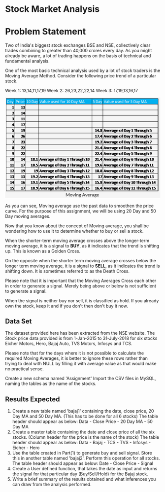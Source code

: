 # Stock Market Analysis 

# Problem Statement 

Two of India's biggest stock exchanges BSE and NSE, collectively clear trades combining to greater than 40,000 crores every day. As you might already be aware, a lot of trading happens on the basis of technical and fundamental analysis.

One of the most basic technical analysis used by a lot of stock traders is the Moving Average Method. 
Consider the following price trend of a particular stock.

Week 1: 13,14,11,17,19
Week 2: 26,23,22,22,14
Week 3: 17,19,13,16,17

![Alt Itext](https://github.com/sahidul-shaikh/stock-market-analysis-with-sql/blob/main/MA-Image.png?raw=True)

As you can see, Moving average use the past data to smoothen the price curve. For the purpose of this assignment, we will be using 20 Day and 50 Day moving averages.

Now that you know about the concept of Moving average, you shall be wondering how to use it to determine whether to buy or sell a stock.

When the shorter-term moving average crosses above the longer-term moving average, it is a signal to **BUY**, as it indicates that the trend is shifting up. This is known as a Golden Cross.

On the opposite when the shorter term moving average crosses below the longer term moving average, it is a signal to **SELL**, as it indicates the trend is shifting down. It is sometimes referred to as the Death Cross.

Please note that it is important that the Moving Averages Cross each other in order to generate a signal. Merely being above or below is not sufficient to generate a signal.

When the signal is neither buy nor sell, it is classified as hold. If you already own the stock, keep it and if you don't then don't buy it now.

## Data Set

The dataset provided here has been extracted from the NSE website. The Stock price data provided is from 1-Jan-2015 to 31-July-2018 for six stocks Eicher Motors, Hero, Bajaj Auto, TVS Motors, Infosys and TCS.

Please note that for the days where it is not possible to calculate the required Moving Averages, it is better to ignore these rows rather than trying to deal with NULL by filling it with average value as that would make no practical sense.

Create a new schema named 'Assignment'
Import the CSV files in MySQL, naming the tables as the name of the stocks. 

## Results Expected

1. Create a new table named 'bajaj1' containing the date, close price, 20 Day MA and 50 Day MA. (This has to be done for all 6 stocks)
The table header should appear as below:
Data - Close Price - 20 Day MA - 50 Day MA
2. Create a master table containing the date and close price of all the six stocks. (Column header for the price is the name of the stock)
The table header should appear as below:
Data - Bajaj - TCS - TVS - Infosys - Eicher - Hero
3. Use the table created in Part(1) to generate buy and sell signal. Store this in another table named 'bajaj2'. Perform this operation for all stocks.
The table header should appear as below:
Date - Close Price - Signal
4. Create a User defined function, that takes the date as input and returns the signal for that particular day (Buy/Sell/Hold) for the Bajaj stock.
5. Write a brief summary of the results obtained and what inferences you can draw from the analysis performed.




